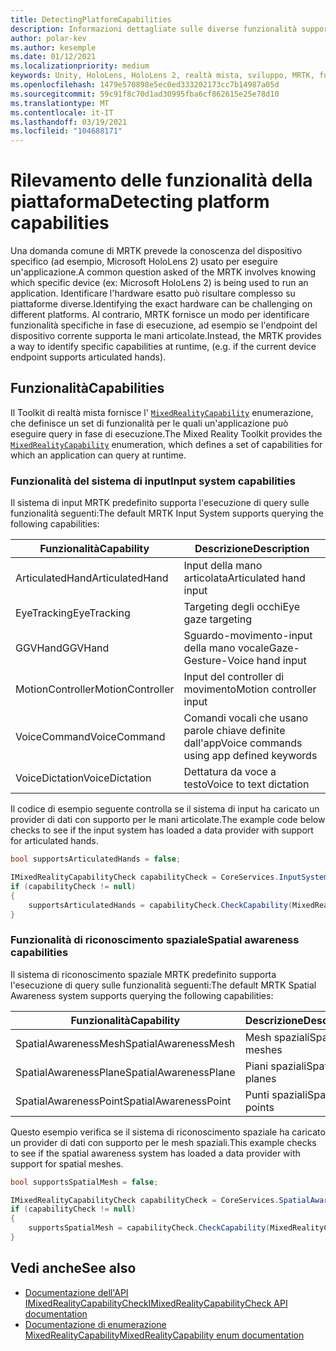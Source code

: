 ```yaml
---
title: DetectingPlatformCapabilities
description: Informazioni dettagliate sulle diverse funzionalità supportate da MRTK
author: polar-kev
ms.author: kesemple
ms.date: 01/12/2021
ms.localizationpriority: medium
keywords: Unity, HoloLens, HoloLens 2, realtà mista, sviluppo, MRTK, funzionalità,
ms.openlocfilehash: 1479e570898e5ec0ed333202173cc7b14987a05d
ms.sourcegitcommit: 59c91f8c70d1ad30995fba6cf862615e25e78d10
ms.translationtype: MT
ms.contentlocale: it-IT
ms.lasthandoff: 03/19/2021
ms.locfileid: "104688171"
---
```

# <a name="detecting-platform-capabilities"></a><span data-ttu-id="3fbf5-104">Rilevamento delle funzionalità della piattaforma</span><span class="sxs-lookup"><span data-stu-id="3fbf5-104">Detecting platform capabilities</span></span>

<span data-ttu-id="3fbf5-105">Una domanda comune di MRTK prevede la conoscenza del dispositivo specifico (ad esempio, Microsoft HoloLens 2) usato per eseguire un'applicazione.</span><span class="sxs-lookup"><span data-stu-id="3fbf5-105">A common question asked of the MRTK involves knowing which specific device (ex: Microsoft HoloLens 2) is being used to run an application.</span></span> <span data-ttu-id="3fbf5-106">Identificare l'hardware esatto può risultare complesso su piattaforme diverse.</span><span class="sxs-lookup"><span data-stu-id="3fbf5-106">Identifying the exact hardware can be challenging on different platforms.</span></span> <span data-ttu-id="3fbf5-107">Al contrario, MRTK fornisce un modo per identificare funzionalità specifiche in fase di esecuzione, ad esempio se l'endpoint del dispositivo corrente supporta le mani articolate.</span><span class="sxs-lookup"><span data-stu-id="3fbf5-107">Instead, the MRTK provides a way to identify specific capabilities at runtime, (e.g. if the current device endpoint supports articulated hands).</span></span>

## <a name="capabilities"></a><span data-ttu-id="3fbf5-108">Funzionalità</span><span class="sxs-lookup"><span data-stu-id="3fbf5-108">Capabilities</span></span>

<span data-ttu-id="3fbf5-109">Il Toolkit di realtà mista fornisce l' [`MixedRealityCapability`](xref:Microsoft.MixedReality.Toolkit.MixedRealityCapability) enumerazione, che definisce un set di funzionalità per le quali un'applicazione può eseguire query in fase di esecuzione.</span><span class="sxs-lookup"><span data-stu-id="3fbf5-109">The Mixed Reality Toolkit provides the [`MixedRealityCapability`](xref:Microsoft.MixedReality.Toolkit.MixedRealityCapability) enumeration, which defines a set of capabilities for which an application can query at runtime.</span></span>

### <a name="input-system-capabilities"></a><span data-ttu-id="3fbf5-110">Funzionalità del sistema di input</span><span class="sxs-lookup"><span data-stu-id="3fbf5-110">Input system capabilities</span></span>

<span data-ttu-id="3fbf5-111">Il sistema di input MRTK predefinito supporta l'esecuzione di query sulle funzionalità seguenti:</span><span class="sxs-lookup"><span data-stu-id="3fbf5-111">The default MRTK Input System supports querying the following capabilities:</span></span>

| <span data-ttu-id="3fbf5-112">Funzionalità</span><span class="sxs-lookup"><span data-stu-id="3fbf5-112">Capability</span></span> | <span data-ttu-id="3fbf5-113">Descrizione</span><span class="sxs-lookup"><span data-stu-id="3fbf5-113">Description</span></span> |
|---|---|
| <span data-ttu-id="3fbf5-114">ArticulatedHand</span><span class="sxs-lookup"><span data-stu-id="3fbf5-114">ArticulatedHand</span></span> | <span data-ttu-id="3fbf5-115">Input della mano articolata</span><span class="sxs-lookup"><span data-stu-id="3fbf5-115">Articulated hand input</span></span> |
| <span data-ttu-id="3fbf5-116">EyeTracking</span><span class="sxs-lookup"><span data-stu-id="3fbf5-116">EyeTracking</span></span> | <span data-ttu-id="3fbf5-117">Targeting degli occhi</span><span class="sxs-lookup"><span data-stu-id="3fbf5-117">Eye gaze targeting</span></span> |
| <span data-ttu-id="3fbf5-118">GGVHand</span><span class="sxs-lookup"><span data-stu-id="3fbf5-118">GGVHand</span></span> | <span data-ttu-id="3fbf5-119">Sguardo-movimento-input della mano vocale</span><span class="sxs-lookup"><span data-stu-id="3fbf5-119">Gaze-Gesture-Voice hand input</span></span> |
| <span data-ttu-id="3fbf5-120">MotionController</span><span class="sxs-lookup"><span data-stu-id="3fbf5-120">MotionController</span></span> | <span data-ttu-id="3fbf5-121">Input del controller di movimento</span><span class="sxs-lookup"><span data-stu-id="3fbf5-121">Motion controller input</span></span> |
| <span data-ttu-id="3fbf5-122">VoiceCommand</span><span class="sxs-lookup"><span data-stu-id="3fbf5-122">VoiceCommand</span></span> | <span data-ttu-id="3fbf5-123">Comandi vocali che usano parole chiave definite dall'app</span><span class="sxs-lookup"><span data-stu-id="3fbf5-123">Voice commands using app defined keywords</span></span> |
| <span data-ttu-id="3fbf5-124">VoiceDictation</span><span class="sxs-lookup"><span data-stu-id="3fbf5-124">VoiceDictation</span></span> | <span data-ttu-id="3fbf5-125">Dettatura da voce a testo</span><span class="sxs-lookup"><span data-stu-id="3fbf5-125">Voice to text dictation</span></span> |

<span data-ttu-id="3fbf5-126">Il codice di esempio seguente controlla se il sistema di input ha caricato un provider di dati con supporto per le mani articolate.</span><span class="sxs-lookup"><span data-stu-id="3fbf5-126">The example code below checks to see if the input system has loaded a data provider with support for articulated hands.</span></span>

```c#
bool supportsArticulatedHands = false;

IMixedRealityCapabilityCheck capabilityCheck = CoreServices.InputSystem as IMixedRealityCapabilityCheck;
if (capabilityCheck != null)
{
    supportsArticulatedHands = capabilityCheck.CheckCapability(MixedRealityCapability.ArticulatedHand);
}
```

### <a name="spatial-awareness-capabilities"></a><span data-ttu-id="3fbf5-127">Funzionalità di riconoscimento spaziale</span><span class="sxs-lookup"><span data-stu-id="3fbf5-127">Spatial awareness capabilities</span></span>

<span data-ttu-id="3fbf5-128">Il sistema di riconoscimento spaziale MRTK predefinito supporta l'esecuzione di query sulle funzionalità seguenti:</span><span class="sxs-lookup"><span data-stu-id="3fbf5-128">The default MRTK Spatial Awareness system supports querying the following capabilities:</span></span>

| <span data-ttu-id="3fbf5-129">Funzionalità</span><span class="sxs-lookup"><span data-stu-id="3fbf5-129">Capability</span></span> | <span data-ttu-id="3fbf5-130">Descrizione</span><span class="sxs-lookup"><span data-stu-id="3fbf5-130">Description</span></span> |
|---|---|
| <span data-ttu-id="3fbf5-131">SpatialAwarenessMesh</span><span class="sxs-lookup"><span data-stu-id="3fbf5-131">SpatialAwarenessMesh</span></span> | <span data-ttu-id="3fbf5-132">Mesh spaziali</span><span class="sxs-lookup"><span data-stu-id="3fbf5-132">Spatial meshes</span></span> |
| <span data-ttu-id="3fbf5-133">SpatialAwarenessPlane</span><span class="sxs-lookup"><span data-stu-id="3fbf5-133">SpatialAwarenessPlane</span></span> | <span data-ttu-id="3fbf5-134">Piani spaziali</span><span class="sxs-lookup"><span data-stu-id="3fbf5-134">Spatial planes</span></span> |
| <span data-ttu-id="3fbf5-135">SpatialAwarenessPoint</span><span class="sxs-lookup"><span data-stu-id="3fbf5-135">SpatialAwarenessPoint</span></span> | <span data-ttu-id="3fbf5-136">Punti spaziali</span><span class="sxs-lookup"><span data-stu-id="3fbf5-136">Spatial points</span></span> |

<span data-ttu-id="3fbf5-137">Questo esempio verifica se il sistema di riconoscimento spaziale ha caricato un provider di dati con supporto per le mesh spaziali.</span><span class="sxs-lookup"><span data-stu-id="3fbf5-137">This example checks to see if the spatial awareness system has loaded a data provider with support for spatial meshes.</span></span>

```c#
bool supportsSpatialMesh = false;

IMixedRealityCapabilityCheck capabilityCheck = CoreServices.SpatialAwarenessSystem as IMixedRealityCapabilityCheck;
if (capabilityCheck != null)
{
    supportsSpatialMesh = capabilityCheck.CheckCapability(MixedRealityCapability.SpatialAwarenessMesh);
}
```

## <a name="see-also"></a><span data-ttu-id="3fbf5-138">Vedi anche</span><span class="sxs-lookup"><span data-stu-id="3fbf5-138">See also</span></span>

- [<span data-ttu-id="3fbf5-139">Documentazione dell'API IMixedRealityCapabilityCheck</span><span class="sxs-lookup"><span data-stu-id="3fbf5-139">IMixedRealityCapabilityCheck API documentation</span></span>](xref:Microsoft.MixedReality.Toolkit.IMixedRealityCapabilityCheck)
- [<span data-ttu-id="3fbf5-140">Documentazione di enumerazione MixedRealityCapability</span><span class="sxs-lookup"><span data-stu-id="3fbf5-140">MixedRealityCapability enum documentation</span></span>](xref:Microsoft.MixedReality.Toolkit.MixedRealityCapability)
